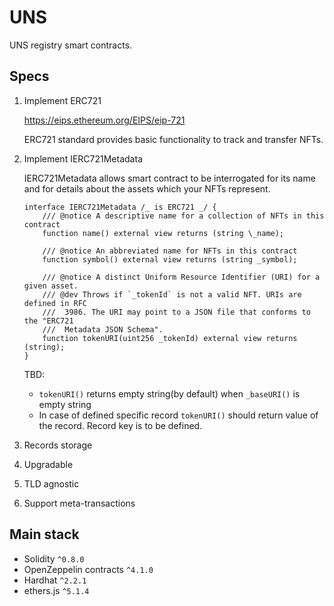 # UNS

UNS registry smart contracts.

## Specs

1.  Implement ERC721

    https://eips.ethereum.org/EIPS/eip-721

    ERC721 standard provides basic functionality to track and transfer NFTs.

2.  Implement IERC721Metadata

    IERC721Metadata allows smart contract to be interrogated for its name and for details about the assets which your NFTs represent.

    ```
    interface IERC721Metadata /_ is ERC721 _/ {
        /// @notice A descriptive name for a collection of NFTs in this contract
        function name() external view returns (string \_name);

        /// @notice An abbreviated name for NFTs in this contract
        function symbol() external view returns (string _symbol);

        /// @notice A distinct Uniform Resource Identifier (URI) for a given asset.
        /// @dev Throws if `_tokenId` is not a valid NFT. URIs are defined in RFC
        ///  3986. The URI may point to a JSON file that conforms to the "ERC721
        ///  Metadata JSON Schema".
        function tokenURI(uint256 _tokenId) external view returns (string);
    }
    ```

    TBD:

    - `tokenURI()` returns empty string(by default) when `_baseURI()` is empty string
    - In case of defined specific record `tokenURI()` should return value of the record. Record key is to be defined.

3.  Records storage
4.  Upgradable
5.  TLD agnostic
6.  Support meta-transactions

## Main stack

- Solidity `^0.8.0`
- OpenZeppelin contracts `^4.1.0`
- Hardhat `^2.2.1`
- ethers.js `^5.1.4`
